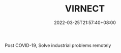 ﻿---
weight: 
title: "VIRNECT"
description: "Post COVID-19, Solve industrial problems remotely"
date: 2022-03-25T21:57:40+08:00
lastmod: 2022-03-25T16:45:40+08:00
draft: false
authors: ["Metabd"]
featuredImage: "618.webp"
link: "https://www.virnect.com/"
tags: ["VIRNECT","工业元宇宙"]
categories: ["navigation"]
navigation: ["工业元宇宙"]
lightgallery: true
toc: true
pinned: false
recommend: false
recommend1: false
---
Post COVID-19, Solve industrial problems remotely
